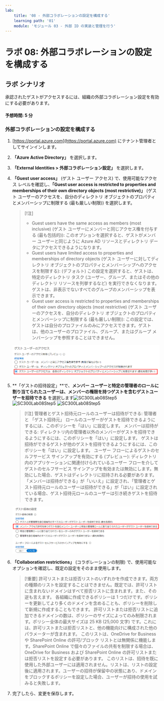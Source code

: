 ```yaml
---
lab:
    title: '08 - 外部コラボレーションの設定を構成する'
    learning path: '01'
    module: 'モジュール 03 - 外部 ID の実装と管理を行う'
---
```


# ラボ 08: 外部コラボレーションの設定を構成する

## ラボ シナリオ

承認されたゲストがアクセスするには、組織の外部コラボレーション設定を有効にする必要があります。

#### 予想時間: 5 分

### 外部コラボレーションの設定を構成する

1. [https://portal.azure.com](https://portal.azure.com) にテナント管理者としてサインインします。

1. **「Azure Active Directory」** を選択します。

1. **「External Identities > 外部コラボレーション設定」** を選択します。

1. **「Guest user access」** (ゲスト ユーザー アクセス) で、使用可能なアクセス レベルを確認し、**「Guest user access is restricted to properties and memberships of their own directory objects (most restrictive)」** (ゲスト ユーザーのアクセスを、自分のディレクトリ オブジェクトのプロパティとメンバーシップに制限する (最も厳しい制限)) を選択します。

    > [!注]
    >
    >- Guest users have the same access as members (most inclusive) (ゲスト ユーザーにメンバーと同じアクセス権を付与する (最も包括的)): このオプションを選択すると、ゲストがメンバー ユーザーと同じように Azure AD リソースとディレクトリ データにアクセスできるようになります。
    >- Guest users have limited access to properties and memberships of directory objects (ゲスト ユーザーに対してディレクトリ オブジェクトのプロパティとメンバーシップへのアクセスを制限する): (デフォルト) この設定を選択すると、ゲストは、特定のディレクトリ タスク (ユーザー、グループ、またはその他のディレクトリ リソースを列挙するなど) を実行できなくなります。ゲストは、非表示でないすべてのグループのメンバーシップを表示できます。
    >- Guest user access is restricted to properties and memberships of their own directory objects (most restrictive) (ゲスト ユーザーのアクセスを、自分のディレクトリ オブジェクトのプロパティとメンバーシップに制限する (最も厳しい制限)): この設定では、ゲストは自分のプロファイルのみにアクセスできます。ゲストは、他のユーザーのプロファイル、グループ、またはグループ メンバーシップを参照することはできません。

    ![ゲスト ユーザーのアクセス制限オプションを表示している画面イメージ](./media/lp1-mod3-guest-user-access-restrictions.png)

1. **「ゲストの招待設定」**で、**メンバー ユーザーと特定の管理者のロールに割り当てられたユーザーは、メンバーの権限を持つゲストを含むゲストユーザーを招待できる** を選択します![SC300Lab08Step5](https://user-images.githubusercontent.com/16070952/126068438-3652f70a-c57e-4f6c-823b-dc2c838a1c8b.PNG)
![SC300Lab08Step5](https://user-images.githubusercontent.com/16070952/126068445-686279c1-bda3-4a90-8715-bb7a08fb9e26.PNG)
![SC300Lab08Step5](https://user-images.githubusercontent.com/16070952/126068456-6888e278-93bc-491f-a45f-ec8700762cc3.PNG)


    > [!注]
    > 管理者とゲスト招待元ロールのユーザーは招待ができる: 管理者と 「ゲスト招待元」 ロールのユーザーがゲストを招待できるようにするには、このポリシーを「はい」に設定します。
    > メンバーは招待ができる: ディレクトリ内の管理者以外のメンバーがゲストを招待できるようにするには、このポリシーを「はい」に設定します。
    > ゲストは招待ができるゲストが他のゲストを招待できるようにするには、このポリシーを「はい」に設定します。
    > ユーザー フローによるゲストのセルフサービス サインアップを有効にする (プレビュー): ディレクトリ内のアプリケーションに関連付けられているユーザー フローを介してゲストのセルフサービス サインアップを有効または無効にします。無効にした場合、ゲストはディレクトリに招待される必要があります。
    > 「メンバーは招待ができる」が「いいえ」に設定され、「管理者とゲスト招待元ロールのユーザーは招待ができる」が「はい」に設定されている場合、ゲスト招待元ロールのユーザーは引き続きゲストを招待できます。

    ![「ゲストは招待ができる」が「いいえ」に設定されて強調表示されているゲスト招待の設定を表示している画面イメージ](./media/lp1-mod3-guest-invite-settings.png)

1. **「Collaboration restrictions」** (コラボレーションの制限) で、使用可能なオプションを確認し、既定の設定をそのまま使用します。

    > [!重要]
    > 許可リストまたは拒否リストのいずれかを作成できます。両方の種類のリストを設定することはできません。既定では、許可リストに含まれないドメインはすべて拒否リストに含まれます。また、その逆も言えます。
    > 各組織に作成できるポリシーは 1 つだけです。ポリシーを更新してより多くのドメインを含めることも、ポリシーを削除して新規に作成することもできます。
    > 許可リストまたは拒否リストに追加できるドメインの数は、ポリシーのサイズによってのみ制限されます。ポリシー全体の最大サイズは 25 KB (25,000 文字) です。これには、許可リストまたは拒否リストと、他の機能向けに構成された他のパラメーターが含まれます。
    > このリストは、OneDrive for Business や SharePoint Online の許可/ブロック リストとは無関係に機能します。SharePoint Online で個々のファイルの共有を制限する場合は、OneDrive for Business および SharePoint Online の許可リストまたは拒否リストを設定する必要があります。
    > このリストは、招待を既に使用した外部ユーザーには適用されません。リストは、リストの設定後に適用されます。ユーザーの招待が保留中の状態にあり、ドメインをブロックするポリシーを設定した場合、ユーザーが招待の使用を試みると失敗します。

1. 完了したら、変更を保存します。
